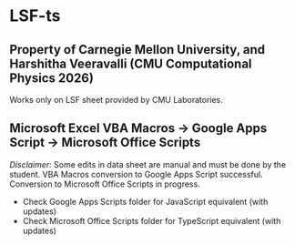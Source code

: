 # LSF-ts

## Property of Carnegie Mellon University, and Harshitha Veeravalli (CMU Computational Physics 2026)
Works only on LSF sheet provided by CMU Laboratories.

## Microsoft Excel VBA Macros -> Google Apps Script -> Microsoft Office Scripts
*Disclaimer:* Some edits in data sheet are manual and must be done by the student.
VBA Macros conversion to Google Apps Script successful. Conversion to Microsoft Office Scripts in progress.
- Check Google Apps Scripts folder for JavaScript equivalent (with updates)
- Check Microsoft Office Scripts folder for TypeScript equivalent (with updates)
